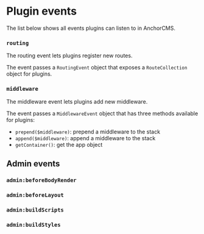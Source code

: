 # Plugin events
The list below shows all events plugins can listen to in AnchorCMS.

### `routing`
The routing event lets plugins register new routes.

The event passes a `RoutingEvent` object that exposes a `RouteCollection` object for plugins.

### `middleware`
The middleware event lets plugins add new middleware.

The event passes a `MiddlewareEvent` object that has three methods available for plugins:

 - `prepend($middleware)`: prepend a middleware to the stack
 - `append($middleware)`: append a middleware to the stack
 - `getContainer()`: get the app object


## Admin events

### `admin:beforeBodyRender`
### `admin:beforeLayout`
### `admin:buildScripts`
### `admin:buildStyles`
